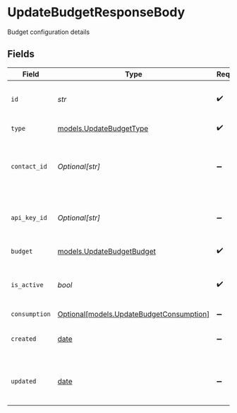 # UpdateBudgetResponseBody

Budget configuration details


## Fields

| Field                                                                            | Type                                                                             | Required                                                                         | Description                                                                      | Example                                                                          |
| -------------------------------------------------------------------------------- | -------------------------------------------------------------------------------- | -------------------------------------------------------------------------------- | -------------------------------------------------------------------------------- | -------------------------------------------------------------------------------- |
| `id`                                                                             | *str*                                                                            | :heavy_check_mark:                                                               | Unique ULID for the budget configuration                                         | budget_01ARZ3NDEKTSV4RRFFQ69G5FAV                                                |
| `type`                                                                           | [models.UpdateBudgetType](../models/updatebudgettype.md)                         | :heavy_check_mark:                                                               | Budget entity type                                                               | contact                                                                          |
| `contact_id`                                                                     | *Optional[str]*                                                                  | :heavy_minus_sign:                                                               | Contact external identifier (present when type is "contact")                     | user_123                                                                         |
| `api_key_id`                                                                     | *Optional[str]*                                                                  | :heavy_minus_sign:                                                               | API Key identifier (present when type is "api_key")                              | apikey_01ARZ3NDEKTSV4RRFFQ69G5FAV                                                |
| `budget`                                                                         | [models.UpdateBudgetBudget](../models/updatebudgetbudget.md)                     | :heavy_check_mark:                                                               | Budget configuration                                                             |                                                                                  |
| `is_active`                                                                      | *bool*                                                                           | :heavy_check_mark:                                                               | Whether this budget configuration is currently active                            | true                                                                             |
| `consumption`                                                                    | [Optional[models.UpdateBudgetConsumption]](../models/updatebudgetconsumption.md) | :heavy_minus_sign:                                                               | N/A                                                                              |                                                                                  |
| `created`                                                                        | [date](https://docs.python.org/3/library/datetime.html#date-objects)             | :heavy_minus_sign:                                                               | The date and time the resource was created                                       |                                                                                  |
| `updated`                                                                        | [date](https://docs.python.org/3/library/datetime.html#date-objects)             | :heavy_minus_sign:                                                               | The date and time the resource was last updated                                  |                                                                                  |